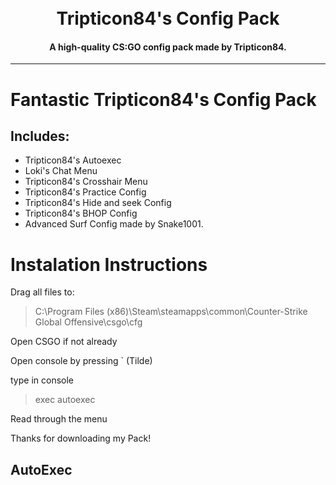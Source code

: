 <h1 align="center">
    <br>
    Tripticon84's Config Pack
</h1>

<h4 align="center">A high-quality CS:GO config pack made by Tripticon84.</h4>

---
# Fantastic Tripticon84's Config Pack

## Includes:
- Tripticon84's Autoexec
- Loki's Chat Menu
- Tripticon84's Crosshair Menu
- Tripticon84's Practice Config
- Tripticon84's Hide and seek Config
- Tripticon84's BHOP Config
- Advanced Surf Config made by Snake1001.

# Instalation Instructions

Drag all files to:
> C:\Program Files (x86)\Steam\steamapps\common\Counter-Strike Global Offensive\csgo\cfg

Open CSGO if not already

Open console by pressing ` (Tilde)

type in console
>exec autoexec

Read through the menu

Thanks for downloading my Pack!

## AutoExec

